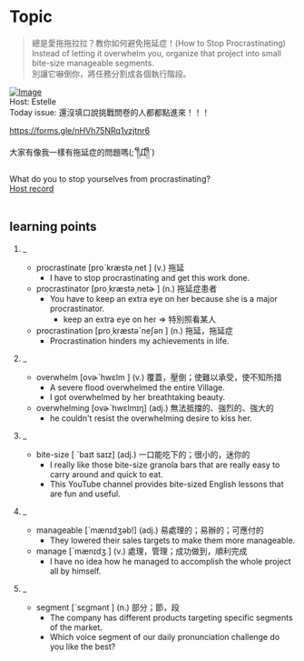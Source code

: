 # Topic

> 總是愛拖拖拉拉？教你如何避免拖延症！(How to Stop Procrastinating) <br>
> Instead of letting it overwhelm you, organize that project into small bite-size manageable segments. <br>
> 別讓它嚇倒你，將任務分割成各個執行階段。 <br>

[![Image](https://cdn.voicetube.com/assets/thumbnails/Qvcx7Y4caQE.jpg)](https://www.youtube.com/embed/Qvcx7Y4caQE?rel=0&showinfo=0&cc_load_policy=0&controls=1&autoplay=1&iv_load_policy=3&playsinline=1&wmode=transparent&start=136&end=144&enablejsapi=1&origin=https://tw.voicetube.com&widgetid=1)<br>
Host: Estelle
<br>Today issue: 還沒填口說挑戰問卷的人都都點進來！！！

https://forms.gle/nHVh75NRq1vzjtnr6

大家有像我一樣有拖延症的問題嗎(;´༎ຶД༎ຶ`)

What do you to stop yourselves from procrastinating?
<br>
[Host record](https://cdn.voicetube.com/tmp/everyday_records/1829099090644362/4341.mp3)
<br><br>
## learning points
1. _
	* procrastinate  [proˋkræstə͵net ] (v.) 拖延
		- I have to stop procrastinating and get this work done.
	* procrastinator  [pro͵kræstə͵netɚ ] (n.) 拖延症患者
		- You have to keep an extra eye on her because she is a major procrastinator.
			+ keep an extra eye on her => 特別照看某人
	* procrastination  [pro͵kræstəˋneʃən ] (n.) 拖延，拖延症
		- Procrastination hinders my achievements in life.

2. _
	* overwhelm  [ovɚˋhwɛlm ] (v.) 覆蓋，壓倒；使難以承受，使不知所措
		- A severe flood overwhelmed the entire Village.
		- I got overwhelmed by her breathtaking beauty.
	* overwhelming [ovɚˋhwɛlmɪŋ] (adj.) 無法抵擋的、強烈的、強大的
		- he couldn't resist the overwhelming desire to kiss her.

3. _
	* bite-size [ ˋbaɪt saɪz] (adj.) 一口能吃下的；很小的，迷你的
		- I really like those bite-size granola bars that are really easy to carry around and quick to eat.
		- This YouTube channel provides bite-sized English lessons that are fun and useful.

4. _
	* manageable  [ˋmænɪdʒəb!] (adj.) 易處理的；易辦的；可應付的
		- They lowered their sales targets to make them more manageable.
	* manage [ˋmænɪdʒ ] (v.) 處理，管理；成功做到，順利完成
		- I have no idea how he managed to accomplish the whole project all by himself.

5. _
	* segment  [ˋsɛgmənt ] (n.) 部分；節，段
		- The company has different products targeting specific segments of the market.
		- Which voice segment of our daily pronunciation challenge do you like the best?

